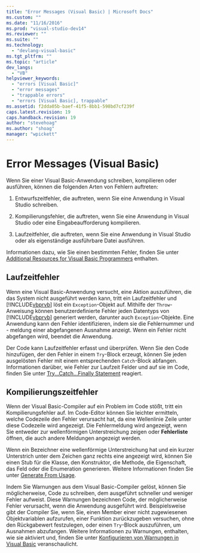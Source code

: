 ```yaml
---
title: "Error Messages (Visual Basic) | Microsoft Docs"
ms.custom: ""
ms.date: "11/16/2016"
ms.prod: "visual-studio-dev14"
ms.reviewer: ""
ms.suite: ""
ms.technology: 
  - "devlang-visual-basic"
ms.tgt_pltfrm: ""
ms.topic: "article"
dev_langs: 
  - "VB"
helpviewer_keywords: 
  - "errors [Visual Basic]"
  - "error messages"
  - "trappable errors"
  - "errors [Visual Basic], trappable"
ms.assetid: f2dda05b-baef-41f5-8bb1-598bd7cf239f
caps.latest.revision: 19
caps.handback.revision: 19
author: "stevehoag"
ms.author: "shoag"
manager: "wpickett"
---
```

# Error Messages (Visual Basic)
Wenn Sie einer Visual Basic\-Anwendung schreiben, kompilieren oder ausführen, können die folgenden Arten von Fehlern auftreten:  
  
1.  Entwurfszeitfehler, die auftreten, wenn Sie eine Anwendung in Visual Studio schreiben.  
  
2.  Kompilierungsfehler, die auftreten, wenn Sie eine Anwendung in Visual Studio oder eine Eingabeaufforderung kompilieren.  
  
3.  Laufzeitfehler, die auftreten, wenn Sie eine Anwendung in Visual Studio oder als eigenständige ausführbare Datei ausführen.  
  
 Informationen dazu, wie Sie einen bestimmten Fehler, finden Sie unter [Additional Resources for Visual Basic Programmers](../../../visual-basic/getting-started/additional-resources.md) enthalten.  
  
## Laufzeitfehler  
 Wenn eine Visual Basic\-Anwendung versucht, eine Aktion auszuführen, die das System nicht ausgeführt werden kann, tritt ein Laufzeitfehler und [!INCLUDE[vbprvb](../../../csharp/programming-guide/concepts/linq/includes/vbprvb_md.md)] löst ein `Exception`\-Objekt auf.  Mithilfe der `Throw`\-Anweisung können benutzerdefinierte Fehler jeden Datentyps von [!INCLUDE[vbprvb](../../../csharp/programming-guide/concepts/linq/includes/vbprvb_md.md)] generiert werden, darunter auch `Exception`\-Objekte.  Eine Anwendung kann den Fehler identifizieren, indem sie die Fehlernummer und \- meldung einer abgefangenen Ausnahme anzeigt.  Wenn ein Fehler nicht abgefangen wird, beendet die Anwendung.  
  
 Der Code kann Laufzeitfehler erfasst und überprüfen.  Wenn Sie den Code hinzufügen, der den Fehler in einem `Try`\-Block erzeugt, können Sie jeden ausgelösten Fehler mit einem entsprechenden `Catch`\-Block abfangen.  Informationen darüber, wie Fehler zur Laufzeit Felder und auf sie im Code, finden Sie unter [Try...Catch...Finally Statement](../../../visual-basic/language-reference/statements/try-catch-finally-statement.md) reagiert.  
  
## Kompilierungszeitfehler  
 Wenn der Visual Basic\-Compiler auf ein Problem im Code stößt, tritt ein Kompilierungsfehler auf.  Im Code\-Editor können Sie leichter ermitteln, welche Codezeile den Fehler verursacht hat, da eine Wellenlinie Zeile unter diese Codezeile wird angezeigt.  Die Fehlermeldung wird angezeigt, wenn Sie entweder zur wellenförmigen Unterstreichung zeigen oder **Fehlerliste** öffnen, die auch andere Meldungen angezeigt werden.  
  
 Wenn ein Bezeichner eine wellenförmige Unterstreichung hat und ein kurzer Unterstrich unter dem Zeichen ganz rechts eine angezeigt wird, können Sie einen Stub für die Klasse, den Konstruktor, die Methode, die Eigenschaft, das Feld oder die Enumeration generieren.  Weitere Informationen finden Sie unter [Generate From Usage](/visual-cpp/misc/generate-from-usage).  
  
 Indem Sie Warnungen aus dem Visual Basic\-Compiler gelöst, können Sie möglicherweise, Code zu schreiben, dem ausgeführt schneller und weniger Fehler aufweist.  Diese Warnungen bezeichnen Code, der möglicherweise Fehler verursacht, wenn die Anwendung ausgeführt wird.  Beispielsweise gibt der Compiler Sie, wenn Sie, einen Member einer nicht zugewiesenen Objektvariablen aufzurufen, einer Funktion zurückzugeben versuchen, ohne den Rückgabewert festzulegen, oder einen `Try`\-Block auszuführen, um Ausnahmen abzufangen.  Weitere Informationen zu Warnungen, enthalten, wie sie aktiviert und, finden Sie unter [Konfigurieren von Warnungen in Visual Basic](/visual-studio/ide/configuring-warnings-in-visual-basic) veranschaulicht.